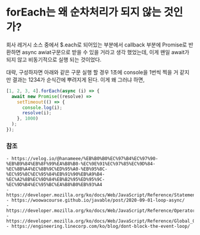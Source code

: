 # forEach는 왜 순차처리가 되지 않는 것인가?

회사 레거시 소스 중에서 $.each로 되어있는 부분에서 callback 부분에 Promise로 반환하면 async awiat구문으로 받을 수 있을 거라고 생각 했었는데, 이게 왠일 await가 되지 않고 비동기적으로 실행 되는 것이었다.  

대략, 구성하자면 아래와 같은 구문 실행 할 경우 1초에 console을 1번씩 찍을 거 같지만 결과는 1234가 순식간에 뿌려지게 된다. 이게 왜 그러냐 하면,

``` javascript
[1, 2, 3, 4].forEach(async (i) => {
  await new Promise((resolve) =>
    setTimeout(() => {
      console.log(i);
      resolve(i);
    }, 1000)
  );
});
```

### 참조
```
- https://velog.io/@hanameee/%EB%B0%B0%EC%97%B4%EC%97%90-%EB%B9%84%EB%8F%99%EA%B8%B0-%EC%9E%91%EC%97%85%EC%9D%84-%EC%8B%A4%EC%8B%9C%ED%95%A0-%EB%95%8C-%EC%95%8C%EC%95%84%EB%91%90%EB%A9%B4-%EC%A2%8B%EC%9D%84%EB%B2%95%ED%95%9C-%EC%9D%B4%EC%95%BC%EA%B8%B0%EB%93%A4
- https://developer.mozilla.org/ko/docs/Web/JavaScript/Reference/Statements/for...of
- https://woowacourse.github.io/javable/post/2020-09-01-loop-async/
- https://developer.mozilla.org/ko/docs/Web/JavaScript/Reference/Operators/await
- https://developer.mozilla.org/ko/docs/Web/JavaScript/Reference/Global_Objects/Promise/then
- https://engineering.linecorp.com/ko/blog/dont-block-the-event-loop/
```
